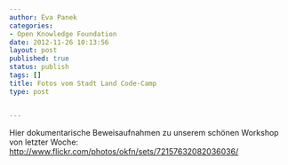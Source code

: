 ```yaml
---
author: Eva Panek
categories:
- Open Knowledge Foundation
date: 2012-11-26 10:13:56
layout: post
published: true
status: publish
tags: []
title: Fotos vom Stadt Land Code-Camp
type: post


---
```


Hier dokumentarische Beweisaufnahmen zu unserem schönen Workshop von letzter Woche: <http://www.flickr.com/photos/okfn/sets/72157632082036036/>
